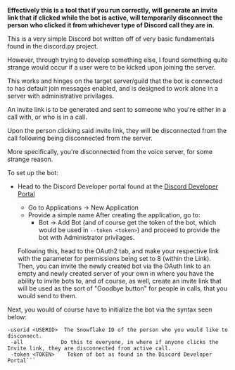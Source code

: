 __Effectively this is a tool that if you run correctly, will generate an invite link that if clicked while the bot is active, will temporarily disconnect the person who clicked it from whichever type of Discord call they are in.__


This is a very simple Discord bot written off of very basic fundamentals found in the discord.py project.


However, through trying to develop something else, I found something quite strange would occur if a user were to be kicked upon joining the server.


This works and hinges on the target server/guild that the bot is connected to has default join messages enabled, and is designed to work alone in a server with administrative privilages.

An invite link is to be generated and sent to someone who you're either in a call with, or who is in a call.

Upon the person clicking said invite link, they will be disconnected from the call following being disconnected from the server.


More specifically, you're disconnected from the voice server, for some strange reason.


To set up the bot:
* Head to the Discord Developer portal found at the [Discord Developer Portal](https://discord.com/developers/applications)
  * Go to Applications -> New Application
  * Provide a simple name
  After creating the application, go to:
    * Bot -> Add Bot (and of course get the token of the bot, which would be used in `--token <token>`)
    and proceed to provide the bot with Administrator privilages.
    
  Following this, head to the OAuth2 tab, and make your respective link with the parameter for permissions being set to 8 (within the Link).
  Then, you can invite the newly created bot via the OAuth link to an empty and newly created server of your own in where you have the ability to invite bots to, and of course, as well,
  create an invite link that will be used as the sort of "Goodbye button" for people in calls, that you would send to them.
  
  
 Next, you would of course have to initialize the bot via the syntax seen below:
 ```  
 -userid <USERID>  The Snowflake ID of the person who you would like to disconnect.
  -all            Do this to everyone, in where if anyone clicks the Invite link, they are disconnected from active call.
  -token <TOKEN>    Token of bot as found in the Discord Developer Portal```
